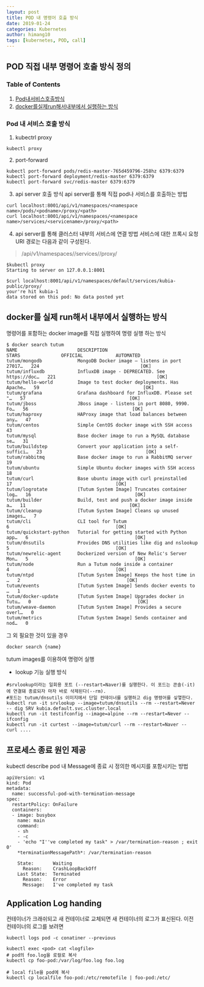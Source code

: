 ```yaml
---
layout: post
title: POD 내 명령어 호출 방식
date: 2019-01-24
categories: Kubernetes
author: himang10
tags: [kubernetes, POD, call]
---
```


## POD 직접 내부 명령어 호출 방식 정의

### Table of Contents
1. [Pod내서비스호출방식](#Pod-내-서비스-호출-방식)
2. [docker를실제run해서내부에서 실행하는 방식](#docker를-실제-run해서-내부에서-실행하는-방식)


### Pod 내 서비스 호출 방식

1. kubectrl proxy

```
kubectl proxy
```

2. port-forward
```
kubectl port-forward pods/redis-master-765d459796-258hz 6379:6379
kubectl port-forward deployment/redis-master 6379:6379 
kubectl port-forward svc/redis-master 6379:6379
```


3. api server 호출 방식
api server를 통해 직접 pod나 서비스를 호출하는 방법
```
curl localhost:8001/api/v1/namespaces/<namespace name>/pods/<podname>/proxy/<path>
curl localhost:8001/api/v1/namespaces/<namespace name>/services/<servicename>/proxy/<path>
```

4. api server를 통해 클러스터 내부의 서비스에 연결 방법
서비스에 대한 프록시 요청 URI 경로는 다음과 같이 구성된다.
> /api/v1/namespaces/<namespace>/services/<service name>/proxy/<path url in pod>
```
$kubectl proxy
Starting to server on 127.0.0.1:8001

$curl localhost:8001/api/v1/namespaces/default/services/kubia-public/proxy/
your're hit kubia-1
data stored on this pod: No data posted yet
```

## docker를 실제 run해서 내부에서 실행하는 방식
명령어를 포함하는 docker image를 직접 실행하여 명령 실행 하는 방식

```
$ docker search tutum
NAME                      DESCRIPTION                                     STARS               OFFICIAL            AUTOMATED
tutum/mongodb             MongoDB Docker image – listens in port 27017…   224                                     [OK]
tutum/influxdb            InfluxDB image - DEPRECATED. See https://doc…   221                                     [OK]
tutum/hello-world         Image to test docker deployments. Has Apache…   59                                      [OK]
tutum/grafana             Grafana dashboard for InfluxDB. Please set "…   57                                      [OK]
tutum/jboss               JBoss image - listens in port 8080, 9990. Fo…   56                                      [OK]
tutum/haproxy             HAProxy image that load balances between any…   47
tutum/centos              Simple CentOS docker image with SSH access      43
tutum/mysql               Base docker image to run a MySQL database se…   31
tutum/buildstep           Convert your application into a self-suffici…   23                                      [OK]
tutum/rabbitmq            Base docker image to run a RabbitMQ server      19
tutum/ubuntu              Simple Ubuntu docker images with SSH access     18
tutum/curl                Base ubuntu image with curl preinstalled        17                                      [OK]
tutum/logrotate           [Tutum System Image] Truncates container log…   16                                      [OK]
tutum/builder             Build, test and push a docker image inside a…   11                                      [OK]
tutum/cleanup             [Tutum System Image] Cleans up unused images…   7
tutum/cli                 CLI tool for Tutum                              6                                       [OK]
tutum/quickstart-python   Tutorial for getting started with Python app…   6                                       [OK]
tutum/dnsutils            Provides DNS utilities like dig and nslookup    5                                       [OK]
tutum/newrelic-agent      Dockerized version of New Relic's Server Mon…   5                                       [OK]
tutum/node                Run a Tutum node inside a container             4                                       [OK]
tutum/ntpd                [Tutum System Image] Keeps the host time in …   2                                       [OK]
tutum/events              [Tutum System Image] Sends docker events to …   1
tutum/docker-update       [Tutum System Image] Upgrades docker in Tutu…   0                                       [OK]
tutum/weave-daemon        [Tutum System Image] Provides a secure overl…   0
tutum/metrics             [Tutum System Image] Sends container and nod…   0
```

그 외 필요한 것이 있을 경우 
````
docker search {name}
````

tutum images를 이용하여 명령어 실행
- lookup 기능 실행 방식
```
#srvlookup이라는 일회용 포트 (--restart=Naver)를 실행한다. 이 포드는 콘솔(-it)에 연결돼 종료되자 마자 바로 삭제된다(--rm). 
#포드는 tutum/dnsutils 이미지에서 단일 컨테이너를 실행하고 dig 명령어를 싷앻한다.
kubectl run -it srvlookup --image=tutum/dnsutils --rm --restart=Never -- dig SRV kubia.default.svc.cluster.local
kubectl run -it testifconfig --image=alpine --rm --restart=Never -- ifconfig
kubectl run -it curtest --image=tutum/curl --rm --restart=Naver -- curl .... 
```

## 프로세스 종료 원인 제공
kubectl describe pod 내 Message에 종료 시 정의한 메시지를 포함시키는 방법
```
apiVersion: v1
kind: Pod
metadata:
  name: successful-pod-with-termination-message
spec:
  restartPolicy: OnFailure
  containers:
  - image: busybox
    name: main
    command:
    - sh
    - -c
    - 'echo "I''ve completed my task" > /var/termination-reason ; exit 0'
    *terminationMessagePath*: /var/termination-reason
```

```
    State:       Waiting
      Reason:    CrashLoopBackOff
    Last State:  Terminated
      Reason:    Error
      Message:   I've completed my task
```

## Application Log handing
컨테이너가 크래쉬되고 새 컨테이너로 교체되면 새 컨테이너의 로그가 표신된다. 이전 컨테이너의 로그를 보려면 
```
kubectl logs pod -c conatiner --previous
```

```
kubectl exec <pod> cat <logfile>
# pod의 foo.log을 로컬로 복사
kubectl cp foo-pod:/var/log/foo.log foo.log

# local file을 pod에 복사
kubectl cp localfile foo-pod:/etc/remotefile | foo-pod:/etc/
```
